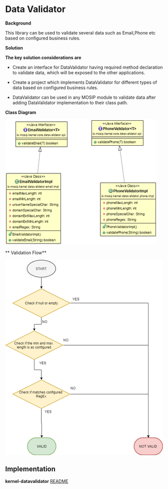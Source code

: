 ﻿# Data Validator

**Background**

This library can be used to validate several data such as Email,Phone etc based on configured business rules.


**Solution**



**The key solution considerations are**


- Create an interface for DataValidator having required method declaration to validate data, which will be exposed to the other applications.


- Create a project which implements DataValidator for different types of data  based on configured business rules.


- DataValidator can be used in any MOSIP module to validate data after adding DataValidator implementation to their class path.



**Class Diagram**



![Class Diagram](_images/kernel-datavalidator-cd.png)


** Validation Flow**

![Flow Chart](_images/kernel-datavalidator-fc.png)




## Implementation


**kernel-datavalidator** [README](../../../kernel/kernel-datavalidator/README.md)